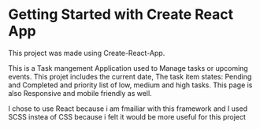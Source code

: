 # Getting Started with Create React App
This project was made using Create-React-App.

This is a Task mangement Application used to Manage tasks or upcoming events. This projet includes the current date, The task item states: Pending and Completed and priority list of low, medium and high tasks.
This page is also Responsive and mobile friendly as well.

I chose to use React because i am fmailiar with this framework and I used SCSS instea of CSS because i felt it would be more useful for this project
